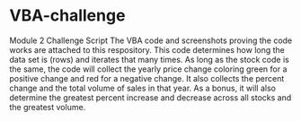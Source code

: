 # VBA-challenge
Module 2 Challenge Script
The VBA code and screenshots proving the code works are attached to this respository. This code determines how long the data set is (rows) and iterates that many times.
As long as the stock code is the same, the code will collect the yearly price change coloring green for a positive change and red for a negative change.
It also collects the percent change and the total volume of sales in that year.
As a bonus, it will also determine the greatest percent increase and decrease across all stocks and the greatest volume.
